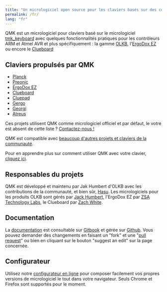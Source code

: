 ```yaml
---
title: "Un micrologiciel open source pour les claviers basés sur des contrôleurs AVR ou ARM"
permalink: /fr/
lang: "fr"
---
```

QMK est un micrologiciel pour claviers basé sur le micrologiciel [tmk_keyboard](https://github.com/tmk/tmk_keyboard) avec quelques fonctionnalités pratiques pour les contrôleurs ARM et Atmel AVR et plus spécifiquement : la gamme [OLKB](https://olkb.com), l'[ErgoDox EZ](https://www.ergodox-ez.com) ou encore le [Clueboard](https://clueboard.co)

## Claviers propulsés par QMK

* [Planck](https://github.com/qmk/qmk_firmware/blob/master/keyboards/planck/)
* [Preonic](https://github.com/qmk/qmk_firmware/blob/master/keyboards/preonic/)
* [ErgoDox EZ](https://github.com/qmk/qmk_firmware/blob/master/keyboards/ergodox_ez/)
* [Clueboard](https://github.com/qmk/qmk_firmware/blob/master/keyboards/clueboard/)
* [Cluepad](https://github.com/qmk/qmk_firmware/blob/master/keyboards/clueboard/17/)
* [Gergo](https://qmk.fm/keyboards/gergo/)
* [Georgi](https://qmk.fm/keyboards/georgi/)
* [Atreus](https://github.com/qmk/qmk_firmware/blob/master/keyboards/atreus/)

Ces projets utilisent QMK comme micrologiciel officiel et par défaut, le votre est absent de cette liste ? [Contactez-nous !](https://github.com/qmk/qmk.fm/issues/new)

QMK est compatible avec [beaucoup d'autres projets et claviers de la communauté](/keyboards/).

Pour en apprendre plus sur comment utiliser QMK avec votre clavier, [cliquez ici](/powered/).

## Responsables du projets

QMK est développé et maintenu par Jak Humbert d'OLKB avec les contributions de la communauté, et bien sûr, [Hasu](https://github.com/tmk). Les micrologiciels pour les produits OLKB sont gérés par [Jack Humbert](https://github.com/jackhumbert), l'ErgoDox EZ par [ZSA Technology Labs](https://github.com/zsa), le Clueboard par [Zach White](https://github.com/skullydazed).

## Documentation

La [documentation](https://docs.qmk.fm) est consultable sur [Gitbook](https://docs.qmk.fm) et gérée sur [Github](https://github.com/qmk/qmk_firmware/tree/master/docs). Vous pouvez demander des changements en faisant un "fork" et une "[pull request](https://github.com/qmk/qmk_firmware/pulls)" ou bien en cliquant sur le bouton "suggest an edit" sur la page concernée.

## Configurateur

Utilisez notre [configurateur en ligne](https://config.qmk.fm) pour composer facilement vos propres versions de micrologiciel le tout dans votre navigateur. Seuls Chrome et Firefox sont supportés pour le moment.
